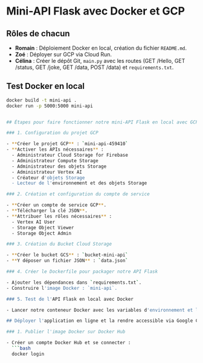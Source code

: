 # Mini-API Flask avec Docker et GCP

## Rôles de chacun

- **Romain** : Déploiement Docker en local, création du fichier `README.md`.
- **Zoé** : Déployer sur GCP via Cloud Run.
- **Célina** : Créer le dépôt Git, `main.py` avec les routes (GET /Hello, GET /status, GET /joke, GET /data, POST /data) et `requirements.txt`.

## Test Docker en local

```bash
docker build -t mini-api .
docker run -p 5000:5000 mini-api


## Étapes pour faire fonctionner notre mini-API Flask en local avec GCP, Vertex AI et GCS

### 1. Configuration du projet GCP

- **Créer le projet GCP** : `mini-api-459410`
- **Activer les APIs nécessaires** :
  - Administrateur Cloud Storage for Firebase
  - Administrateur Compute Storage
  - Administrateur des objets Storage
  - Administrateur Vertex AI
  - Créateur d'objets Storage
  - Lecteur de l'environnement et des objets Storage

### 2. Création et configuration du compte de service

- **Créer un compte de service GCP**.
- **Télécharger la clé JSON**.
- **Attribuer les rôles nécessaires** :
  - Vertex AI User
  - Storage Object Viewer
  - Storage Object Admin

### 3. Création du Bucket Cloud Storage

- **Créer le bucket GCS** : `bucket-mini-api`
- **Y déposer un fichier JSON** : `data.json`

### 4. Créer le Dockerfile pour packager notre API Flask

- Ajouter les dépendances dans `requirements.txt`.
- Construire l'image Docker : `mini-api`.

### 5. Test de l'API Flask en local avec Docker

- Lancer notre conteneur Docker avec les variables d'environnement et le volume de la clé.

## Déployer l'application en ligne et la rendre accessible via Google Cloud

### 1. Publier l'image Docker sur Docker Hub

- Créer un compte Docker Hub et se connecter :
  ```bash
  docker login




